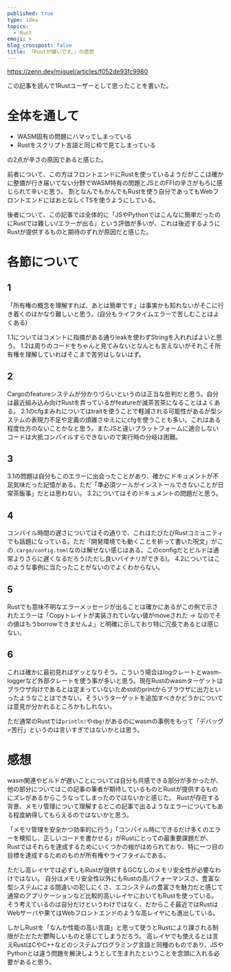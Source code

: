 ```yaml
---
published: true
type: idea
topics:
  - Rust
emoji: 🌀
blog_crosspost: false
title: 「Rustが嫌いです。」の感想
---
```


https://zenn.dev/miguel/articles/f052de93fc9980

この記事を読んで1Rustユーザーとして思ったことを書いた。

# 全体を通して

- WASM固有の問題にハマってしまっている
- Rustをスクリプト言語と同じ枠で見てしまっている

の2点が辛さの原因であると感じた。

前者について、この方はフロントエンドにRustを使っているようだがここは確かに整備が行き届いてない分野でWASM特有の問題とJSとのFFIの辛さがもろに感じられて辛いと思う。
割となんでもかんでもRustを使う自分であってもWebフロントエンドにはおとなしくTSを使うようにしている。

後者について、この記事では全体的に「JSやPythonではこんなに簡単だったのにRustでは難しい/エラーが出る」という評価が多いが、これは後述するようにRustが提供するものと期待のずれが原因だと感じた。

# 各節について

## 1
「所有権の概念を理解すれば、あとは簡単です」は事実かも知れないがそこに行き着くのはかなり難しいと思う。(自分もライフタイムエラーで苦しむことはよくある)

1.1についてはコメントに指摘がある通りleakを使わずStringを入れればよいと思う。
1.2は周りのコードをちゃんと見てみないとなんとも言えないがそれこそ所有権を理解していればそこまで苦労はしないはず。

## 2
Cargoのfeatureシステムが分かりづらいというのは正当な批判だと思う。自分は最近組み込み向けRustを弄っているがfeatureが滅茶苦茶になることはよくある。
2.1のcfgまみれについてはtraitを使うことで軽減される可能性があるが型システムの表現力不足や定義の煩雑さゆえににcfgを使うことも多い。これはある程度仕方のないことかなと思う。またJSと違いプラットフォームに適合しないコードは大抵コンパイルすらできないので実行時の分岐は困難。

## 3
3.1の問題は自分もこのエラーに出会ったことがあり、確かにドキュメントが不足気味だった記憶がある。ただ「準必須ツールがインストールできないことが日常茶飯事」だとは思わない。
3.2についてはそのドキュメントの問題だと思う。

## 4

コンパイル時間の遅さについてはその通りで、これはたびたびRustコミュニティでも話題になっている。ただ「開発環境でも動くことを祈って書いた呪文」がこの`.cargo/config.toml`なのは解せない感じはある。このconfigだとビルドは通常よりさらに遅くなるだろう(ただし良いバイナリができる)。
4.2についてはこのような事例に当たったことがないのでよくわからない。

## 5

Rustでも意味不明なエラーメッセージが出ることは確かにあるがこの例で示されたエラーは「Copyトレイトが実装されていない値がmoveされた → なのでその値はもうborrowできませんよ」と明確に示しており特に冗長であるとは感じない。

## 6

これは確かに最初見ればゲッとなりそう。こういう場合はlogクレートとwasm-loggerなど外部クレートを使う事が多いと思う。現在Rustのwasmターゲットはブラウザ向けであるとは定まっていないためstdのprintからブラウザに出力といったようなことはできない。そういうターゲットを追加すべきかどうかについては意見が分かれるところかもしれない。

ただ通常のRustでは`println!`や`dbg!`があるのにwasmの事例をもって「デバッグ=苦行」というのは言いすぎではないかとは思う。

# 感想

wasm関連やビルドが遅いことについては自分も共感できる部分が多かったが、他の部分についてはこの記事の筆者が期待しているものとRustが提供するものにズレがあるからこうなってしまったのではないかと感じた。
Rustが存在する背景、メモリ管理について理解するとこの記事で出るようなエラーについてもある程度納得してもらえるのではないかと思う。

「メモリ管理を安全かつ効率的に行う」「コンパイル時にできるだけ多くのエラーを検知し、正しいコードを書かせる」がRustにとっての最重要課題だが、Rustではそれらを達成するためにいくつかの枷がはめられており、特に一つ目の目標を達成するためのものが所有権やライフタイムである。

ただし高レイヤでは必ずしもRustが提供するGCなしのメモリ安全性が必要なわけではない。
自分はメモリ安全性以外にもRustの高パフォーマンスさ、豊富な型システムによる間違いの犯しにくさ、エコシステムの豊富さを魅力だと感じて通常のアプリケーションなど比較的高いレイヤにおいてもRustを使っている。
そう考えているのは自分だけというわけではなく、だからこそ最近ではRustはWebサーバや果てはWebフロントエンドのような高レイヤにも進出している。

しかしRustを「なんか性能の高い言語」と思って使うとRustにより課される制限がただただ鬱陶しいものと感じてしまうだろう。
高レイヤでも使えるとは言えRustはCやC++などのシステムプログラミング言語と同種のものであり、JSやPythonとは違う問題を解決しようとして生まれたということを念頭に入れる必要があると思う。
